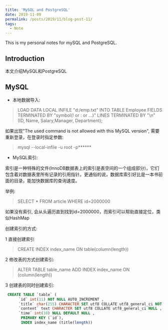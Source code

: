 ```yaml
---
title: 'MySQL and PostgreSQL'
date: 2019-11-09
permalink: /posts/2019/11/blog-post-11/
tags:
  - Note
---
```


This is my personal notes for mySQL and PostgreSQL.


Introduction
------
本文介绍MySQL和PostgreSQL


MySQL
------
* 本地数据导入:  

 > LOAD DATA LOCAL INFILE "d:/emp.txt" INTO TABLE Employee FIELDS TERMINATED BY "symbol(! or : or ...)" LINES TERMINATED BY "\n" (ID, Name, Salary,Manager, Department);

 如果出现"The used command is not allowed with this MySQL version", 需要重新登录，在登录时指定参数:
 > mysql --local-infile -u root -p******

* MySQL索引:

索引是一种特殊的文件(InnoDB数据表上的索引是表空间的一个组成部分)，它们包含着对数据表里所有记录的引用指针。更通俗的说，数据库索引好比是一本书前面的目录，能加快数据库的查询速度。

举例:  
> SELECT * FROM article WHERE id=2000000

如果没有索引, 会从头遍历直到找到id=2000000，而索引可以帮助直接定位，类似HashMap

创建索引的方式:  

1 直接创建索引  

> CREATE INDEX index_name ON table(column(length))

2 修改表的方式创建索引:

> ALTER TABLE table_name ADD INDEX index_name ON (column(length))

3 创建表的同时创建索引:

```SQL
 CREATE TABLE `table` (
      `id` int(11) NOT NULL AUTO_INCREMENT ,
      `title` char(255) CHARACTER SET utf8 COLLATE utf8_general_ci NOT NULL ,
      `content` text CHARACTER SET utf8 COLLATE utf8_general_ci NULL ,
      `time` int(10) NULL DEFAULT NULL ,
       PRIMARY KEY (`id`),
       INDEX index_name (title(length))
```

 
